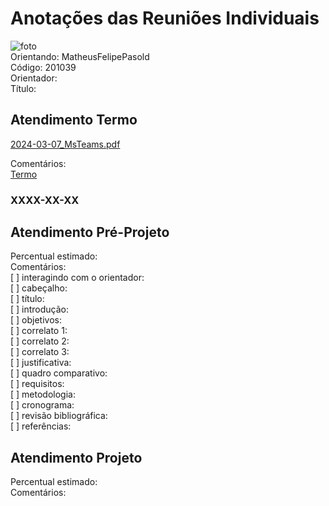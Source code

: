 # Anotações das Reuniões Individuais  

![foto](foto.png "foto")  
Orientando: MatheusFelipePasold  
Código: 201039  
Orientador:  
Título:  

## Atendimento Termo  

[2024-03-07_MsTeams.pdf](2024-03-07_MsTeams.pdf)  

Comentários:  
[Termo](Termo.pdf "Termo")  

### XXXX-XX-XX

## Atendimento Pré-Projeto  

Percentual estimado:  
Comentários:  
[ ] interagindo com o orientador:  
[ ] cabeçalho:  
[ ] título:  
[ ] introdução:  
[ ] objetivos:  
[ ] correlato 1:  
[ ] correlato 2:  
[ ] correlato 3:  
[ ] justificativa:  
[ ] quadro comparativo:  
[ ] requisitos:  
[ ] metodologia:  
[ ] cronograma:  
[ ] revisão bibliográfica:  
[ ] referências:  

## Atendimento Projeto  

Percentual estimado:  
Comentários:  
